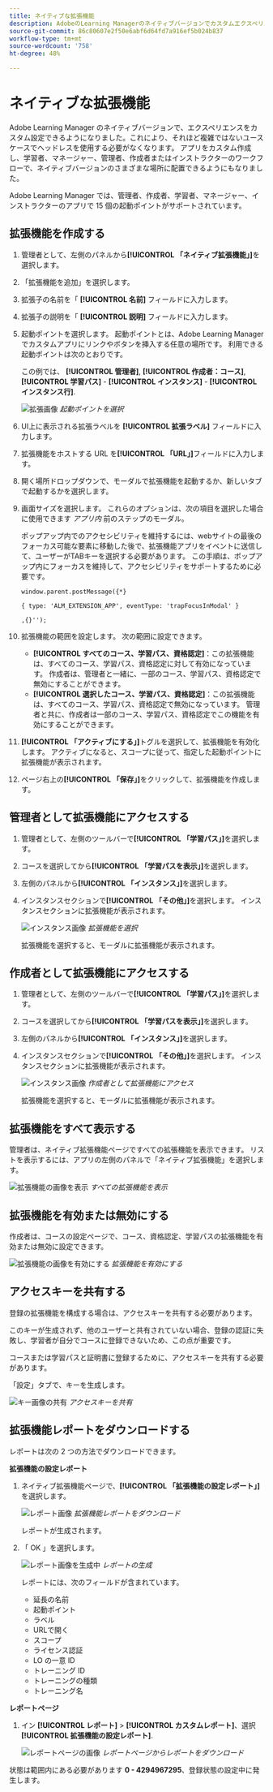 ```yaml
---
title: ネイティブな拡張機能
description: AdobeのLearning Managerのネイティブバージョンでカスタムエクスペリエンスを設定すると、あまり複雑でないケースでヘッドレスを使用しないようにできます。
source-git-commit: 86c80607e2f50e6abf6d64fd7a916ef5b024b837
workflow-type: tm+mt
source-wordcount: '758'
ht-degree: 48%

---
```


# ネイティブな拡張機能

Adobe Learning Manager のネイティブバージョンで、エクスペリエンスをカスタム設定できるようになりました。これにより、それほど複雑ではないユースケースでヘッドレスを使用する必要がなくなります。 アプリをカスタム作成し、学習者、マネージャー、管理者、作成者またはインストラクターのワークフローで、ネイティブバージョンのさまざまな場所に配置できるようにもなりました。

Adobe Learning Manager では、管理者、作成者、学習者、マネージャー、インストラクターのアプリで 15 個の起動ポイントがサポートされています。

## 拡張機能を作成する

1. 管理者として、左側のパネルから&#x200B;**[!UICONTROL 「ネイティブ拡張機能」]**&#x200B;を選択します。
1. 「拡張機能を追加」を選択します。
1. 拡張子の名前を「 **[!UICONTROL 名前]** フィールドに入力します。
1. 拡張子の説明を「 **[!UICONTROL 説明]** フィールドに入力します。
1. 起動ポイントを選択します。 起動ポイントとは、Adobe Learning Manager でカスタムアプリにリンクやボタンを挿入する任意の場所です。 利用できる起動ポイントは次のとおりです。

   この例では、 **[!UICONTROL 管理者]**, **[!UICONTROL 作成者：コース]**, **[!UICONTROL 学習パス]** - **[!UICONTROL インスタンス]** - **[!UICONTROL インスタンス行]**.

   ![拡張画像](assets/list-native-extensions.png)
   *起動ポイントを選択*

1. UI上に表示される拡張ラベルを **[!UICONTROL 拡張ラベル]** フィールドに入力します。
1. 拡張機能をホストする URL を&#x200B;**[!UICONTROL 「URL」]**&#x200B;フィールドに入力します。
1. 開く場所ドロップダウンで、モーダルで拡張機能を起動するか、新しいタブで起動するかを選択します。
1. 画面サイズを選択します。 これらのオプションは、次の項目を選択した場合に使用できます *アプリ内* 前のステップのモーダル。

   ポップアップ内でのアクセシビリティを維持するには、webサイトの最後のフォーカス可能な要素に移動した後で、拡張機能アプリをイベントに送信して、ユーザーがTABキーを選択する必要があります。 この手順は、ポップアップ内にフォーカスを維持して、アクセシビリティをサポートするために必要です。

   ```
   window.parent.postMessage({*}
   
   { type: 'ALM_EXTENSION_APP', eventType: 'trapFocusInModal' }
   
   ,{}'');
   ```

1. 拡張機能の範囲を設定します。 次の範囲に設定できます。

   * **[!UICONTROL すべてのコース、学習パス、資格認定]**：この拡張機能は、すべてのコース、学習パス、資格認定に対して有効になっています。 作成者は、管理者と一緒に、一部のコース、学習パス、資格認定で無効にすることができます。
   * **[!UICONTROL 選択したコース、学習パス、資格認定]**：この拡張機能は、すべてのコース、学習パス、資格認定で無効になっています。 管理者と共に、作成者は一部のコース、学習パス、資格認定でこの機能を有効にすることができます。

1. **[!UICONTROL 「アクティブにする」]**&#x200B;トグルを選択して、拡張機能を有効化します。 アクティブになると、スコープに従って、指定した起動ポイントに拡張機能が表示されます。
1. ページ右上の&#x200B;**[!UICONTROL 「保存」]**&#x200B;をクリックして、拡張機能を作成します。

## 管理者として拡張機能にアクセスする

1. 管理者として、左側のツールバーで&#x200B;**[!UICONTROL 「学習パス」]**&#x200B;を選択します。
1. コースを選択してから&#x200B;**[!UICONTROL 「学習パスを表示」]**&#x200B;を選択します。
1. 左側のパネルから&#x200B;**[!UICONTROL 「インスタンス」]**&#x200B;を選択します。
1. インスタンスセクションで&#x200B;**[!UICONTROL 「その他」]**&#x200B;を選択します。 インスタンスセクションに拡張機能が表示されます。

   ![インスタンス画像](assets/instances-extension.png)
   *拡張機能を選択*

   拡張機能を選択すると、モーダルに拡張機能が表示されます。

## 作成者として拡張機能にアクセスする

1. 管理者として、左側のツールバーで&#x200B;**[!UICONTROL 「学習パス」]**&#x200B;を選択します。
1. コースを選択してから&#x200B;**[!UICONTROL 「学習パスを表示」]**&#x200B;を選択します。
1. 左側のパネルから&#x200B;**[!UICONTROL 「インスタンス」]**&#x200B;を選択します。
1. インスタンスセクションで&#x200B;**[!UICONTROL 「その他」]**&#x200B;を選択します。 インスタンスセクションに拡張機能が表示されます。

   ![インスタンス画像](assets/instances-extension.png)
   *作成者として拡張機能にアクセス*

   拡張機能を選択すると、モーダルに拡張機能が表示されます。

## 拡張機能をすべて表示する

管理者は、ネイティブ拡張機能ページですべての拡張機能を表示できます。 リストを表示するには、アプリの左側のパネルで「ネイティブ拡張機能」を選択します。

![拡張機能の画像を表示](assets/view-extensions.png)
*すべての拡張機能を表示*

## 拡張機能を有効または無効にする

作成者は、コースの設定ページで、コース、資格認定、学習パスの拡張機能を有効または無効に設定できます。

![拡張機能の画像を有効にする](assets/activate-extension.png)
*拡張機能を有効にする*

## アクセスキーを共有する

登録の拡張機能を構成する場合は、アクセスキーを共有する必要があります。

このキーが生成されず、他のユーザーと共有されていない場合、登録の認証に失敗し、学習者が自分でコースに登録できないため、この点が重要です。

コースまたは学習パスと証明書に登録するために、アクセスキーを共有する必要があります。

「設定」タブで、キーを生成します。

![キー画像の共有](assets/share-extension.png)
*アクセスキーを共有*

## 拡張機能レポートをダウンロードする

レポートは次の 2 つの方法でダウンロードできます。

**拡張機能の設定レポート**

1. ネイティブ拡張機能ページで、**[!UICONTROL 「拡張機能の設定レポート」]**&#x200B;を選択します。

   ![レポート画像](assets/extension-config-report.png)
   *拡張機能レポートをダウンロード*

   レポートが生成されます。

1. 「 OK 」を選択します。

   ![レポート画像を生成中](assets/generating-report.png)
   *レポートの生成*

    レポートには、次のフィールドが含まれています。

   * 延長の名前
   * 起動ポイント
   * ラベル
   * URLで開く
   * スコープ
   * ライセンス認証
   * LO の一意 ID
   * トレーニング ID
   * トレーニングの種類
   * トレーニング名

**レポートページ**

1. イン **[!UICONTROL レポート]** > **[!UICONTROL カスタムレポート]**、選択 **[!UICONTROL 拡張機能の設定レポート]**.

   ![レポートページの画像](assets/extension-report-page.png)
   *レポートページからレポートをダウンロード*

状態は範囲内にある必要があります **0 - 4294967295**、登録状態の設定中に発生します。
